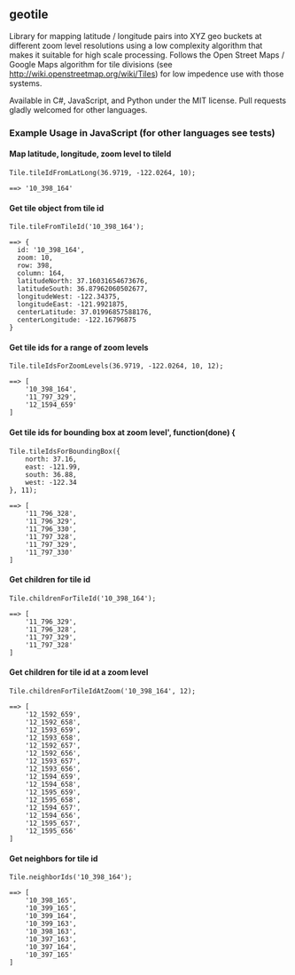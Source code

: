 ## geotile

Library for mapping latitude / longitude pairs into XYZ geo buckets
at different zoom level resolutions using a low complexity algorithm
that makes it suitable for high scale processing. Follows the
Open Street Maps / Google Maps algorithm for tile divisions
(see http://wiki.openstreetmap.org/wiki/Tiles) for low impedence use with
those systems.

Available in C#, JavaScript, and Python under the MIT license. Pull requests
gladly welcomed for other languages.

### Example Usage in JavaScript (for other languages see tests)

#### Map latitude, longitude, zoom level to tileId

```
Tile.tileIdFromLatLong(36.9719, -122.0264, 10);

==> '10_398_164'
```

#### Get tile object from tile id

```
Tile.tileFromTileId('10_398_164');

==> {
  id: '10_398_164',
  zoom: 10,
  row: 398,
  column: 164,
  latitudeNorth: 37.16031654673676,
  latitudeSouth: 36.87962060502677,
  longitudeWest: -122.34375,
  longitudeEast: -121.9921875,
  centerLatitude: 37.01996857588176,
  centerLongitude: -122.16796875
}
```

#### Get tile ids for a range of zoom levels

```
Tile.tileIdsForZoomLevels(36.9719, -122.0264, 10, 12);

==> [
    '10_398_164',
    '11_797_329',
    '12_1594_659'
]
```

#### Get tile ids for bounding box at zoom level', function(done) {

```
Tile.tileIdsForBoundingBox({
    north: 37.16,
    east: -121.99,
    south: 36.88,
    west: -122.34
}, 11);

==> [
    '11_796_328',
    '11_796_329',
    '11_796_330',
    '11_797_328',
    '11_797_329',
    '11_797_330'
]
```

#### Get children for tile id

```
Tile.childrenForTileId('10_398_164');

==> [
    '11_796_329',
    '11_796_328',
    '11_797_329',
    '11_797_328'
]
```

#### Get children for tile id at a zoom level

```
Tile.childrenForTileIdAtZoom('10_398_164', 12);

==> [
    '12_1592_659',
    '12_1592_658',
    '12_1593_659',
    '12_1593_658',
    '12_1592_657',
    '12_1592_656',
    '12_1593_657',
    '12_1593_656',
    '12_1594_659',
    '12_1594_658',
    '12_1595_659',
    '12_1595_658',
    '12_1594_657',
    '12_1594_656',
    '12_1595_657',
    '12_1595_656'
]
```

#### Get neighbors for tile id

```
Tile.neighborIds('10_398_164');

==> [
    '10_398_165',
    '10_399_165',
    '10_399_164',
    '10_399_163',
    '10_398_163',
    '10_397_163',
    '10_397_164',
    '10_397_165'
]
```